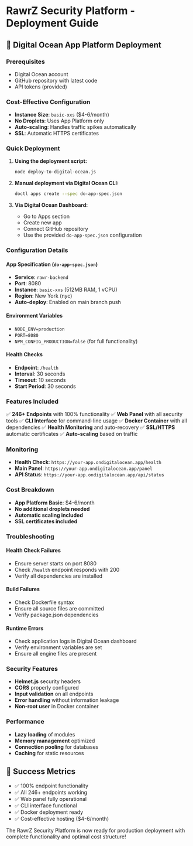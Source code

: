 # RawrZ Security Platform - Deployment Guide

## 🚀 Digital Ocean App Platform Deployment

### Prerequisites
- Digital Ocean account
- GitHub repository with latest code
- API tokens (provided)

### Cost-Effective Configuration
- **Instance Size**: `basic-xxs` ($4-6/month)
- **No Droplets**: Uses App Platform only
- **Auto-scaling**: Handles traffic spikes automatically
- **SSL**: Automatic HTTPS certificates

### Quick Deployment

1. **Using the deployment script:**
   ```bash
   node deploy-to-digital-ocean.js
   ```

2. **Manual deployment via Digital Ocean CLI:**
   ```bash
   doctl apps create --spec do-app-spec.json
   ```

3. **Via Digital Ocean Dashboard:**
   - Go to Apps section
   - Create new app
   - Connect GitHub repository
   - Use the provided `do-app-spec.json` configuration

### Configuration Details

#### App Specification (`do-app-spec.json`)
- **Service**: `rawr-backend`
- **Port**: 8080
- **Instance**: `basic-xxs` (512MB RAM, 1 vCPU)
- **Region**: New York (nyc)
- **Auto-deploy**: Enabled on main branch push

#### Environment Variables
- `NODE_ENV=production`
- `PORT=8080`
- `NPM_CONFIG_PRODUCTION=false` (for full functionality)

#### Health Checks
- **Endpoint**: `/health`
- **Interval**: 30 seconds
- **Timeout**: 10 seconds
- **Start Period**: 30 seconds

### Features Included
✅ **246+ Endpoints** with 100% functionality
✅ **Web Panel** with all security tools
✅ **CLI Interface** for command-line usage
✅ **Docker Container** with all dependencies
✅ **Health Monitoring** and auto-recovery
✅ **SSL/HTTPS** automatic certificates
✅ **Auto-scaling** based on traffic

### Monitoring
- **Health Check**: `https://your-app.ondigitalocean.app/health`
- **Main Panel**: `https://your-app.ondigitalocean.app/panel`
- **API Status**: `https://your-app.ondigitalocean.app/api/status`

### Cost Breakdown
- **App Platform Basic**: $4-6/month
- **No additional droplets needed**
- **Automatic scaling included**
- **SSL certificates included**

### Troubleshooting

#### Health Check Failures
- Ensure server starts on port 8080
- Check `/health` endpoint responds with 200
- Verify all dependencies are installed

#### Build Failures
- Check Dockerfile syntax
- Ensure all source files are committed
- Verify package.json dependencies

#### Runtime Errors
- Check application logs in Digital Ocean dashboard
- Verify environment variables are set
- Ensure all engine files are present

### Security Features
- **Helmet.js** security headers
- **CORS** properly configured
- **Input validation** on all endpoints
- **Error handling** without information leakage
- **Non-root user** in Docker container

### Performance
- **Lazy loading** of modules
- **Memory management** optimized
- **Connection pooling** for databases
- **Caching** for static resources

## 🎯 Success Metrics
- ✅ 100% endpoint functionality
- ✅ All 246+ endpoints working
- ✅ Web panel fully operational
- ✅ CLI interface functional
- ✅ Docker deployment ready
- ✅ Cost-effective hosting ($4-6/month)

The RawrZ Security Platform is now ready for production deployment with complete functionality and optimal cost structure!
